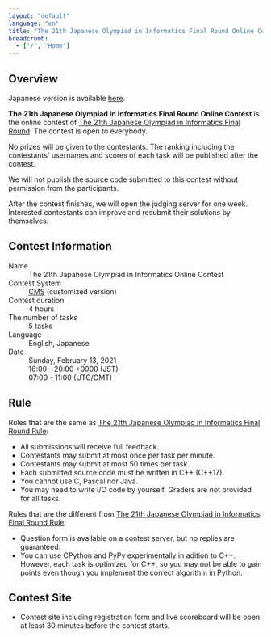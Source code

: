 ```yaml
---
layout: "default"
language: "en"
title: "The 21th Japanese Olympiad in Informatics Final Round Online Contest"
breadcrumb:
  - ["/", "Home"]
---
```


## Overview

Japanese version is available [here](./index.html).

**The 21th Japanese Olympiad in Informatics Final Round Online Contest** is the online contest of [The 21th Japanese Olympiad in Informatics Final Round](https://www.ioi-jp.org/joi/2021/honsen.html).
The contest is open to everybody.

No prizes will be given to the contestants. The ranking including the contestants' usernames and scores of each task will be published after the contest.

We will not publish the source code submitted to this contest without permission from the participants.

After the contest finishes, we will open the judging server for one week. Interested contestants can improve and resubmit their solutions by themselves.

## Contest Information

<dl>
  <dt>Name</dt>
    <dd>The 21th Japanese Olympiad in Informatics Online Contest</dd>

  <dt>Contest System</dt>
  <dd>
  <a href="https://github.com/cms-dev/cms/">CMS</a> (customized version)
  </dd>

  <dt>Contest duration</dt>
  <dd>4 hours</dd>

  <dt>The number of tasks</dt>
  <dd>5 tasks</dd>

  <dt>Language</dt>
  <dd>English, Japanese</dd>

  <dt>Date</dt>
  <dd>Sunday, February 13, 2021</dd>
  <dd>16:00 - 20:00 +0900 (JST)</dd>
  <dd>07:00 - 11:00 (UTC/GMT)</dd>
</dl>

## Rule

Rules that are the same as [The 21th Japanese Olympiad in Informatics Final Round Rule](https://www.ioi-jp.org/joi/2021/2022-ho-outline.html):

- All submissions will receive full feedback.
- Contestants may submit at most once per task per minute.
- Contestants may submit at most 50 times per task.
- Each submitted source code must be written in C++ (C++17).
- You cannot use C, Pascal nor Java.
- You may need to write I/O code by yourself. Graders are not provided for all tasks.

Rules that are the different from [The 21th Japanese Olympiad in Informatics Final Round Rule](https://www.ioi-jp.org/joi/2021/2022-ho-outline.html):

- Question form is available on a contest server, but no replies are guaranteed.
- You can use CPython and PyPy experimentally in adition to C++. However, each task is optimized for C++, so you may not be able to gain points even though you implement the correct algorithm in Python.

## Contest Site

- Contest site including registration form and live scoreboard will be open at least 30 minutes before the contest starts.
